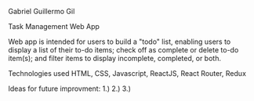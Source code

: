 Gabriel Guillermo Gil

Task Management Web App

Web app is intended for users to build a "todo" list, enabling users to display a list of their to-do items; check off as complete or delete to-do item(s); and filter items to display incomplete, completed, or both.

Technologies used HTML, CSS, Javascript, ReactJS, React Router, Redux

Ideas for future improvment:
1.)
2.)
3.)